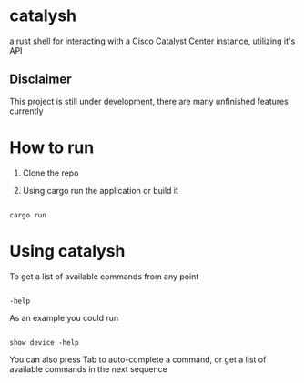 # catalysh
a rust shell for interacting with a Cisco Catalyst Center instance, utilizing it's API


## Disclaimer

This project is still under development, there are many unfinished features currently

# How to run

1. Clone the repo

2. Using cargo run the application or build it

```

cargo run

```


# Using catalysh

To get a list of available commands from any point

```

-help

```

As an example you could run 

```

show device -help

```

You can also press Tab to auto-complete a command, or get a list of available commands in the next sequence
